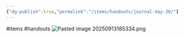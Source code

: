 ```yaml
---
{"dg-publish":true,"permalink":"/items/handouts/journal-day-30/"}
---
```


#items #handouts
![Pasted image 20250913185334.png](/img/user/items/tome%20pages/image%20files/Pasted%20image%2020250913185334.png)